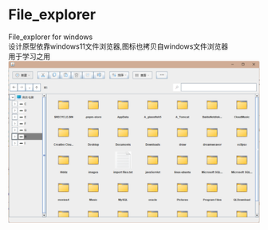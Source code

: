 # File_explorer
File_explorer for windows  
设计原型依靠windows11文件浏览器,图标也拷贝自windows文件浏览器  
用于学习之用  
![输入图片说明](cc.png)

